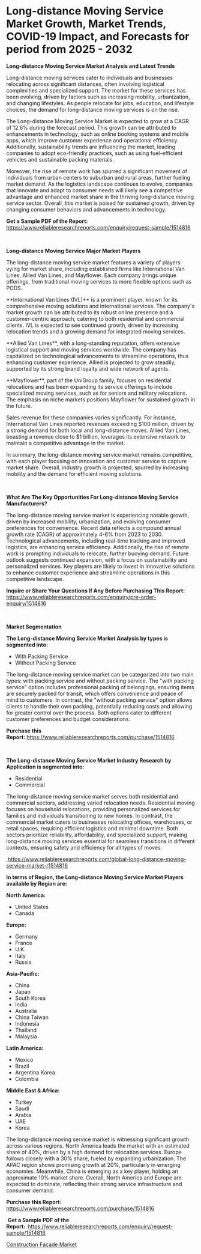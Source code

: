 <p><h1>Long-distance Moving Service Market Growth, Market Trends, COVID-19 Impact, and Forecasts for period from 2025 - 2032</h1></p><p><strong>Long-distance Moving Service Market Analysis and Latest Trends</strong></p>
<p><p>Long-distance moving services cater to individuals and businesses relocating across significant distances, often involving logistical complexities and specialized support. The market for these services has been evolving, driven by factors such as increasing mobility, urbanization, and changing lifestyles. As people relocate for jobs, education, and lifestyle choices, the demand for long-distance moving services is on the rise.</p><p>The Long-distance Moving Service Market is expected to grow at a CAGR of 12.6% during the forecast period. This growth can be attributed to enhancements in technology, such as online booking systems and mobile apps, which improve customer experience and operational efficiency. Additionally, sustainability trends are influencing the market, leading companies to adopt eco-friendly practices, such as using fuel-efficient vehicles and sustainable packing materials.</p><p>Moreover, the rise of remote work has spurred a significant movement of individuals from urban centers to suburban and rural areas, further fueling market demand. As the logistics landscape continues to evolve, companies that innovate and adapt to consumer needs will likely see a competitive advantage and enhanced market share in the thriving long-distance moving service sector. Overall, this market is poised for sustained growth, driven by changing consumer behaviors and advancements in technology.</p></p>
<p><strong>Get a Sample PDF of the Report:&nbsp;</strong> <a href="https://www.reliableresearchreports.com/enquiry/request-sample/1514816?utm_campaign=2662&utm_medium=2&utm_source=Github&utm_content=ia&utm_term=29032025&utm_id=long-distance-moving-service">https://www.reliableresearchreports.com/enquiry/request-sample/1514816</a></p>
<p>&nbsp;</p>
<p><strong>Long-distance Moving Service Major Market Players</strong></p>
<p><p>The long-distance moving service market features a variety of players vying for market share, including established firms like International Van Lines, Allied Van Lines, and Mayflower. Each company brings unique offerings, from traditional moving services to more flexible options such as PODS.</p><p>**International Van Lines (IVL)** is a prominent player, known for its comprehensive moving solutions and international services. The company's market growth can be attributed to its robust online presence and a customer-centric approach, catering to both residential and commercial clients. IVL is expected to see continued growth, driven by increasing relocation trends and a growing demand for integrated moving services.</p><p>**Allied Van Lines**, with a long-standing reputation, offers extensive logistical support and moving services worldwide. The company has capitalized on technological advancements to streamline operations, thus enhancing customer experience. Allied is projected to grow steadily, supported by its strong brand loyalty and wide network of agents.</p><p>**Mayflower**, part of the UniGroup family, focuses on residential relocations and has been expanding its service offerings to include specialized moving services, such as for seniors and military relocations. The emphasis on niche markets positions Mayflower for sustained growth in the future.</p><p>Sales revenue for these companies varies significantly. For instance, International Van Lines reported revenues exceeding $100 million, driven by a strong demand for both local and long-distance moves. Allied Van Lines, boasting a revenue close to $1 billion, leverages its extensive network to maintain a competitive advantage in the market.</p><p>In summary, the long-distance moving service market remains competitive, with each player focusing on innovation and customer service to capture market share. Overall, industry growth is projected, spurred by increasing mobility and the demand for efficient moving solutions.</p></p>
<p>&nbsp;</p>
<p><strong>What Are The Key Opportunities For Long-distance Moving Service Manufacturers?</strong></p>
<p><p>The long-distance moving service market is experiencing notable growth, driven by increased mobility, urbanization, and evolving consumer preferences for convenience. Recent data reflects a compound annual growth rate (CAGR) of approximately 4-6% from 2023 to 2030. Technological advancements, including real-time tracking and improved logistics, are enhancing service efficiency. Additionally, the rise of remote work is prompting individuals to relocate, further buoying demand. Future outlook suggests continued expansion, with a focus on sustainability and personalized services. Key players are likely to invest in innovative solutions to enhance customer experience and streamline operations in this competitive landscape.</p></p>
<p><strong>Inquire or Share Your Questions If Any Before Purchasing This Report:</strong> <a href="https://www.reliableresearchreports.com/enquiry/pre-order-enquiry/1514816?utm_campaign=2662&utm_medium=2&utm_source=Github&utm_content=ia&utm_term=29032025&utm_id=long-distance-moving-service">https://www.reliableresearchreports.com/enquiry/pre-order-enquiry/1514816</a></p>
<p>&nbsp;</p>
<p><strong>Market Segmentation</strong></p>
<p><strong>The Long-distance Moving Service Market Analysis by types is segmented into:</strong></p>
<p><ul><li>With Packing Service</li><li>Without Packing Service</li></ul></p>
<p><p>The long-distance moving service market can be categorized into two main types: with packing service and without packing service. The "with packing service" option includes professional packing of belongings, ensuring items are securely packed for transit, which offers convenience and peace of mind to customers. In contrast, the "without packing service" option allows clients to handle their own packing, potentially reducing costs and allowing for greater control over the process. Both options cater to different customer preferences and budget considerations.</p></p>
<p><strong>Purchase this Report:&nbsp;</strong><a href="https://www.reliableresearchreports.com/purchase/1514816?utm_campaign=2662&utm_medium=2&utm_source=Github&utm_content=ia&utm_term=29032025&utm_id=long-distance-moving-service">https://www.reliableresearchreports.com/purchase/1514816</a></p>
<p>&nbsp;</p>
<p><strong>The Long-distance Moving Service Market Industry Research by Application is segmented into:</strong></p>
<p><ul><li>Residential</li><li>Commercial</li></ul></p>
<p><p>The long-distance moving service market serves both residential and commercial sectors, addressing varied relocation needs. Residential moving focuses on household relocations, providing personalized services for families and individuals transitioning to new homes. In contrast, the commercial market caters to businesses relocating offices, warehouses, or retail spaces, requiring efficient logistics and minimal downtime. Both sectors prioritize reliability, affordability, and specialized support, making long-distance moving services essential for seamless transitions in different contexts, ensuring safety and efficiency for all types of moves.</p></p>
<p><a href="https://www.reliableresearchreports.com/global-long-distance-moving-service-market-r1514816?utm_campaign=2662&utm_medium=2&utm_source=Github&utm_content=ia&utm_term=29032025&utm_id=long-distance-moving-service">&nbsp;https://www.reliableresearchreports.com/global-long-distance-moving-service-market-r1514816</a></p>
<p><strong>In terms of Region, the Long-distance Moving Service Market Players available by Region are:</strong></p>
<p>
    <p> <strong> North America: </strong>
        <ul>
            <li>United States</li>
            <li>Canada</li>
        </ul>
        </p> 
    <p> <strong> Europe: </strong>
        <ul>
            <li>Germany</li>
            <li>France</li>
            <li>U.K.</li>
            <li>Italy</li>
            <li>Russia</li>
        </ul>
        </p> 
    <p> <strong> Asia-Pacific: </strong>
        <ul>
            <li>China</li>
            <li>Japan</li>
            <li>South Korea</li>
            <li>India</li>
            <li>Australia</li>
            <li>China Taiwan</li>
            <li>Indonesia</li>
            <li>Thailand</li>
            <li>Malaysia</li>
        </ul>
        </p> 
    <p> <strong> Latin America: </strong>
        <ul>
            <li>Mexico</li>
            <li>Brazil</li>
            <li>Argentina Korea</li>
            <li>Colombia</li>
        </ul>
        </p> 
    <p> <strong> Middle East & Africa: </strong>
        <ul>
            <li>Turkey</li>
            <li>Saudi</li>
            <li>Arabia</li>
            <li>UAE</li>
            <li>Korea</li>
        </ul>
    </p>
    </p>
<p><p>The long-distance moving service market is witnessing significant growth across various regions. North America leads the market with an estimated share of 40%, driven by a high demand for relocation services. Europe follows closely with a 30% share, fueled by expanding urbanization. The APAC region shows promising growth at 20%, particularly in emerging economies. Meanwhile, China is emerging as a key player, holding an approximate 10% market share. Overall, North America and Europe are expected to dominate, reflecting their strong service infrastructure and consumer demand.</p></p>
<p><strong>Purchase this Report: </strong><a href="https://www.reliableresearchreports.com/purchase/1514816?utm_campaign=2662&utm_medium=2&utm_source=Github&utm_content=ia&utm_term=29032025&utm_id=long-distance-moving-service">https://www.reliableresearchreports.com/purchase/1514816</a></p>
<p>&nbsp;<strong>Get a Sample PDF of the Report:&nbsp;&nbsp;</strong><a href="https://www.reliableresearchreports.com/enquiry/request-sample/1514816?utm_campaign=2662&utm_medium=2&utm_source=Github&utm_content=ia&utm_term=29032025&utm_id=long-distance-moving-service">https://www.reliableresearchreports.com/enquiry/request-sample/1514816</a></p>
<p><strong></strong></p>
<p><p><a href="https://github.com/rushanday/Market-Research-Report-List-1/blob/main/construction-facade-market.md?utm_campaign=2662&utm_medium=2&utm_source=Github&utm_content=ia&utm_term=29032025&utm_id=long-distance-moving-service">Construction Façade Market</a></p></p>